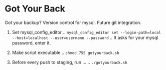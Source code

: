 Got Your Back
=========

Got your backup? Version control for mysql. Future git integration.

1. Set mysql_config_editor
.. `mysql_config_editor set --login-path=local --host=localhost --user=username --password`
.. It asks for your mysql password, enter it.

2. Make script executable
.. `chmod 755 gotyourback.sh`

3. Before every push to staging, run ...
.. `./gotyourback.sh`
